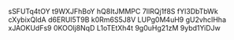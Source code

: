 sSFUTq4tOY
t9WXJFhBoY
hQ8ItJMMPC
7IlRQj1f8S
fYl3DbTbWk
cXybixQldA
d6ERUl5T9B
k0Rm6S5J8V
LUPg0M4uH9
gU2vhcIHha
xJAOKUdFs9
0KOOlj8NqD
L1oTEtXh4t
9g0uHg21zM
9ybd1YiDJw
